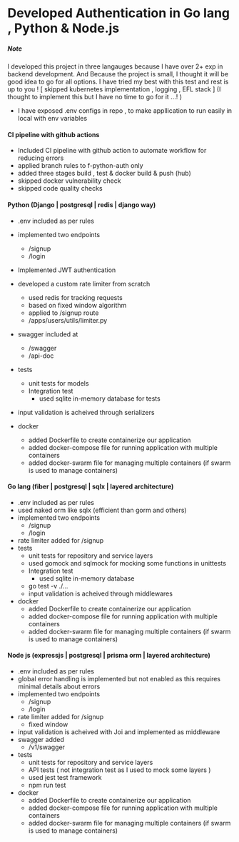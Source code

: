 # Developed Authentication in Go lang , Python & Node.js

##### Note

I developed this project in three langauges because I have over 2+ exp in backend development. And Because the project is small, I thought it will be good idea to go for all options. I have tried my best with this test and rest is up to you !
[ skipped kubernetes implementation , logging , EFL stack ] (I thought to implement this but I have no time to go for it ...! )

- I have exposed .env configs in repo , to make appllication to run easily in local with env variables

#### CI pipeline with github actions

* Included CI pipeline with github action to automate workflow for reducing errors
* applied branch rules to f-python-auth only
* added three stages build , test & docker build & push (hub)
* skipped docker vulnerability check
* skipped code quality checks

#### Python (Django | postgresql | redis | django way)

* .env included as per rules
* implemented two endpoints

  * /signup
  * /login
* Implemented JWT authentication
* developed a custom rate limiter from scratch

  * used redis for tracking requests
  * based on fixed window algorithm
  * applied to /signup route
  * /apps/users/utils/limiter.py
* swagger included at

  * /swagger
  * /api-doc
* tests

  * unit tests for models
  * Integration test
    * used sqlite in-memory database for tests
* input validation is acheived through serializers
* docker

  * added Dockerfile to create containerize our application
  * added docker-compose file for running application with multiple containers
  * added docker-swarm file for managing multiple containers (if swarm is used to manage containers)

#### Go lang (fiber | postgresql | sqlx | layered architecture)

* .env included as per rules
* used naked orm like sqlx (efficient than gorm and others)
* implemented two endpoints
  * /signup
  * /login
* rate limiter added for /signup
* tests
  * unit tests for repository and service layers
  * used gomock and sqlmock for mocking some functions in unittests
  * Integration test
    * used sqlite in-memory database
  * go test -v ./...
  * input validation is acheived through middlewares
* docker
  * added Dockerfile to create containerize our application
  * added docker-compose file for running application with multiple containers
  * added docker-swarm file for managing multiple containers (if swarm is used to manage containers)

#### Node js (expressjs | postgresql | prisma orm | layered architecture)

* .env included as per rules
* global error handling is implemented but not enabled as this requires minimal details about errors
* implemented two endpoints
  * /signup
  * /login
* rate limiter added for /signup
  * fixed window
* input validation is acheived with Joi and implemented as middleware
* swagger added
  * /v1/swagger
* tests
  * unit tests for repository and service layers
  * API tests ( not integration test as I used to mock some layers )
  * used jest test framework
  * npm run test
* docker
  * added Dockerfile to create containerize our application
  * added docker-compose file for running application with multiple containers
  * added docker-swarm file for managing multiple containers (if swarm is used to manage containers)
